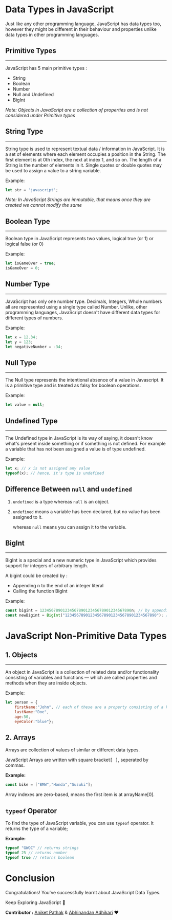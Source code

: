 # Data Types in JavaScript

Just like any other programming language, JavaScript has data types too, however they might be different in their behaviour and properties unlike data types in other programming languages.

## Primitive Types
---
JavaScript has 5 main primitive types :

- String
- Boolean
- Number
- Null and Undefined
- BigInt

*Note: Objects in JavaScript are a collection of properties and is not considered under Primitive types*

## String Type
---
String type is used to represent textual data / information in JavaScript. It is a set of elements where each element occupies a position in the String. The first element is at 0th index, the next at index 1, and so on. The length of a String is the number of elements in it.
Single quotes or double quotes may be used to assign a value to a string variable.

Example:

```js
let str = 'javascript';
```

*Note: In JavaScript Strings are immutable, that means once they are created we cannot modify the same*

## Boolean Type
---
Boolean type in JavaScript represents two values, logical true (or 1) or logical false (or 0)

Example:

```js
let isGameOver = true;
isGameOver = 0;
```

## Number Type
---
JavaScript has only one number type. Decimals, Integers, Whole numbers all are represented using a single type called Number. Unlike, other programming languages, JavaScript doesn't have different data types for different types of numbers.

Example:

```js
let x = 12.34;
let y = 123;
let negativeNumber = -34;
```

## Null Type
---
The Null type represents the intentional absence of a value in Javascript. It is a primitive type and is treated as falsy for boolean operations.

Example:

```js
let value = null;
```

## Undefined Type
---
The Undefined type in JavaScript is its way of saying, it doesn't know what's present inside something or if something is not defined. For example a variable that has not been assigned a value is of type undefined.

Example:

``` js
let x; // x is not assigned any value
typeof(x); // hence, it's type is undefined
```
## Difference Between ```null``` and ```undefined```
1. ```undefined``` is a type whereas ```null``` is an object.
2. ```undefined``` means a variable has been declared, but no value has been assigned to it.

    whereas ```null``` means you can assign it to the variable.

## BigInt
---
BigInt is a special and a new numeric type in JavaScript which provides support for integers of arbitrary length.

A bigint could be created by :

- Appending n to the end of an integer literal 
- Calling the function BigInt

Example:

``` js
const bigint = 1234567890123456789012345678901234567890n; // by appending n at the end
const newBigint = BigInt("1234567890123456789012345678901234567890"); // by calling BigInt function
```
# JavaScript Non-Primitive Data Types

## 1. Objects
---
An object in JavaScript is a collection of related data and/or functionality consisting of variables and functions — which are called properties and methods when they are inside objects.

Example:

``` js
let person = {
    firstName:"John", // each of these are a property consisting of a key-value pair
    lastName:"Doe", 
    age:50, 
    eyeColor:"blue"};
```
## 2. Arrays
Arrays are collection of values of similar or different data types.

JavaScript Arrays are written with square bracket<kbd>[ ]</kbd>, seperated by commas.

__Example:__
```javascript
const bike = ["BMW","Honda","Suzuki"];
```
Array indexes are zero-based, means the first item is at  arrayName[0].
## ```typeof``` Operator
To find the type of JavaScript variable, you can use ```typeof``` operator. It returns the type of a variable;

__Example:__
```javascript
typeof "GWOC" // returns strings
typeof 25 // returns number
typeof true // returns boolean
```
# Conclusion
Congratulations! You've successfully learnt about JavaScript Data Types.

Keep Exploring JavaScript :wave:

__Contributor :__  [Aniket Pathak]() & [Abhinandan Adhikari](https://github.com/AbhinandanAdhikari) :heart: 
